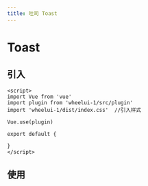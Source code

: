 ```yaml
---
title: 吐司 Toast
---
```

# Toast
## 引入
```
<script>
import Vue from 'vue'
import plugin from 'wheelui-1/src/plugin'
import 'wheelui-1/dist/index.css'  //引入样式

Vue.use(plugin)

export default {
  
}
</script>
```
## 使用

<ClientOnly>
<toast-demo></toast-demo>
</ClientOnly>